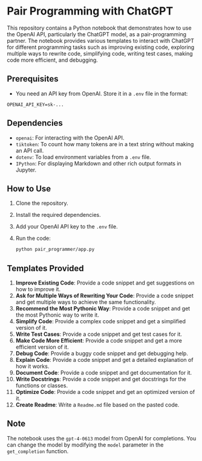 # Pair Programming with ChatGPT

This repository contains a Python notebook that demonstrates how to use the OpenAI API, particularly the ChatGPT model, as a pair-programming partner. The notebook provides various templates to interact with ChatGPT for different programming tasks such as improving existing code, exploring multiple ways to rewrite code, simplifying code, writing test cases, making code more efficient, and debugging.

## Prerequisites

- You need an API key from OpenAI. Store it in a `.env` file in the format:

```
OPENAI_API_KEY=sk-...
```

## Dependencies

- `openai`: For interacting with the OpenAI API.
- `tiktoken`: To count how many tokens are in a text string without making an API call.
- `dotenv`: To load environment variables from a `.env` file.
- `IPython`: For displaying Markdown and other rich output formats in Jupyter.

## How to Use

1. Clone the repository.
2. Install the required dependencies.
3. Add your OpenAI API key to the `.env` file.
4. Run the code:
    
    ```bash
   python pair_programmer/app.py
    ```

## Templates Provided

1. **Improve Existing Code**: Provide a code snippet and get suggestions on how to improve it.
2. **Ask for Multiple Ways of Rewriting Your Code**: Provide a code snippet and get multiple ways to achieve the same functionality.
3. **Recommend the Most Pythonic Way**: Provide a code snippet and get the most Pythonic way to write it.
4. **Simplify Code**: Provide a complex code snippet and get a simplified version of it.
5. **Write Test Cases**: Provide a code snippet and get test cases for it.
6. **Make Code More Efficient**: Provide a code snippet and get a more efficient version of it.
7. **Debug Code**: Provide a buggy code snippet and get debugging help.
8. **Explain Code**: Provide a code snippet and get a detailed explanation of how it works.
9. **Document Code**: Provide a code snippet and get documentation for it.
10. **Write Docstrings**: Provide a code snippet and get docstrings for the functions or classes.
11. **Optimize Code**: Provide a code snippet and get an optimized version of it.
12. **Create Readme**: Write a `Readme.md` file based on the pasted code.


## Note

The notebook uses the `gpt-4-0613` model from OpenAI for completions. You can change the model by modifying the `model` parameter in the `get_completion` function.
